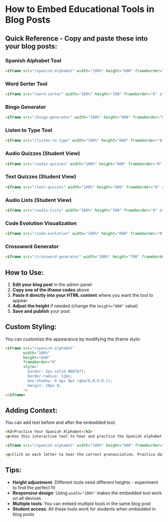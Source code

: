 # How to Embed Educational Tools in Blog Posts

## Quick Reference - Copy and paste these into your blog posts:

### Spanish Alphabet Tool
```html
<iframe src="/spanish-alphabet" width="100%" height="600" frameborder="0" style="border: 1px solid #ddd; border-radius: 8px;"></iframe>
```

### Word Sorter Tool
```html
<iframe src="/word-sorter" width="100%" height="700" frameborder="0" style="border: 1px solid #ddd; border-radius: 8px;"></iframe>
```

### Bingo Generator
```html
<iframe src="/bingo-generator" width="100%" height="800" frameborder="0" style="border: 1px solid #ddd; border-radius: 8px;"></iframe>
```

### Listen to Type Tool
```html
<iframe src="/listen-to-type" width="100%" height="600" frameborder="0" style="border: 1px solid #ddd; border-radius: 8px;"></iframe>
```

### Audio Quizzes (Student View)
```html
<iframe src="/audio-quizzes" width="100%" height="800" frameborder="0" style="border: 1px solid #ddd; border-radius: 8px;"></iframe>
```

### Text Quizzes (Student View)
```html
<iframe src="/text-quizzes" width="100%" height="800" frameborder="0" style="border: 1px solid #ddd; border-radius: 8px;"></iframe>
```

### Audio Lists (Student View)
```html
<iframe src="/audio-lists" width="100%" height="700" frameborder="0" style="border: 1px solid #ddd; border-radius: 8px;"></iframe>
```

### Code Evolution Visualization
```html
<iframe src="/code-evolution" width="100%" height="600" frameborder="0" style="border: 1px solid #ddd; border-radius: 8px;"></iframe>
```

### Crossword Generator
```html
<iframe src="/crossword-generator" width="100%" height="700" frameborder="0" style="border: 1px solid #ddd; border-radius: 8px;"></iframe>
```

## How to Use:

1. **Edit your blog post** in the admin panel
2. **Copy one of the iframe codes** above
3. **Paste it directly into your HTML content** where you want the tool to appear
4. **Adjust the height** if needed (change the `height="600"` value)
5. **Save and publish** your post

## Custom Styling:

You can customize the appearance by modifying the iframe style:

```html
<iframe src="/spanish-alphabet" 
        width="100%" 
        height="600" 
        frameborder="0" 
        style="
          border: 2px solid #007bff; 
          border-radius: 12px; 
          box-shadow: 0 4px 8px rgba(0,0,0,0.1);
          margin: 20px 0;
        ">
</iframe>
```

## Adding Context:

You can add text before and after the embedded tool:

```html
<h3>Practice Your Spanish Alphabet</h3>
<p>Use this interactive tool to hear and practice the Spanish alphabet pronunciation:</p>

<iframe src="/spanish-alphabet" width="100%" height="600" frameborder="0" style="border: 1px solid #ddd; border-radius: 8px;"></iframe>

<p>Click on each letter to hear the correct pronunciation. Practice daily for best results!</p>
```

## Tips:

- **Height adjustment**: Different tools need different heights - experiment to find the perfect fit
- **Responsive design**: Using `width="100%"` makes the embedded tool work on all devices
- **Multiple tools**: You can embed multiple tools in the same blog post
- **Student access**: All these tools work for students when embedded in blog posts